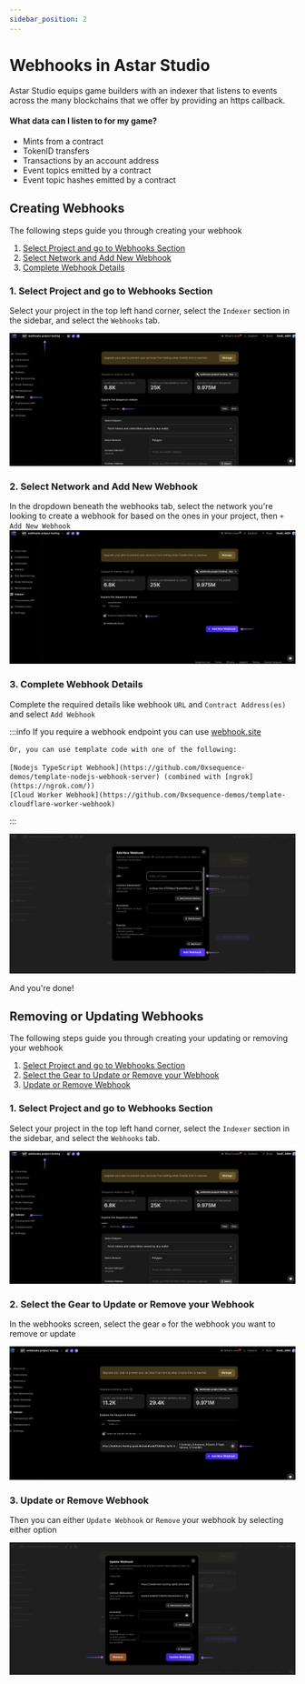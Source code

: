 ```yaml
---
sidebar_position: 2
---
```


# Webhooks in Astar Studio

Astar Studio equips game builders with an indexer that listens to events across the many blockchains that we offer by providing an https callback.

#### What data can I listen to for my game?
- Mints from a contract
- TokenID transfers
- Transactions by an account address
- Event topics emitted by a contract
- Event topic hashes emitted by a contract

## Creating Webhooks

The following steps guide you through creating your webhook

1. [Select Project and go to Webhooks Section](./no_code_webhooks.md#select-project-and-go-to-webhooks-section)
2. [Select Network and Add New Webhook](./no_code_webhooks.md#select-network-and-add-new-webhook)
3. [Complete Webhook Details](./no_code_webhooks.md#complete-webhook-details)

### 1. Select Project and go to Webhooks Section

Select your project in the top left hand corner, select the `Indexer` section in the sidebar, and select the `Webhooks` tab.

![indexer webhooks select](img/studio_indexer_webhooks_select.png)
 
### 2. Select Network and Add New Webhook

In the dropdown beneath the webhooks tab, select the network you're looking to create a webhook for based on the ones in your project, then `+ Add New Webhook`
![indexer webhooks add new webhook](img/studio_indexer_webhooks_add_new_webhook.png)
 
### 3. Complete Webhook Details
Complete the required details like webhook `URL` and `Contract Address(es)` and select `Add Webhook`

:::info
    If you require a webhook endpoint you can use [webhook.site](https://webhook.site/)
    
    Or, you can use template code with one of the following:

    [Nodejs TypeScript Webhook](https://github.com/0xsequence-demos/template-nodejs-webhook-server) (combined with [ngrok](https://ngrok.com/))
    [Cloud Worker Webhook](https://github.com/0xsequence-demos/template-cloudflare-worker-webhook)
:::

![add a webhook with details](img/studio_indexer_webhooks_add_webhook.png)

And you're done!

## Removing or Updating Webhooks

The following steps guide you through creating your updating or removing your webhook

1. [Select Project and go to Webhooks Section](./no_code_webhooks.md#1-select-project-and-go-to-webhooks-section)
2. [Select the Gear to Update or Remove your Webhook](./no_code_webhooks.md#2-select-the-gear-to-update-or-remove-your-webhook)
3. [Update or Remove Webhook](./no_code_webhooks.md#3-update-or-remove-webhook)

### 1. Select Project and go to Webhooks Section

Select your project in the top left hand corner, select the `Indexer` section in the sidebar, and select the `Webhooks` tab.

![indexer webhooks select](img/studio_indexer_webhooks_select.png)

### 2. Select the Gear to Update or Remove your Webhook
In the webhooks screen, select the gear `⚙` for the webhook you want to remove or update

![click update webhook](img/studio_indexer_webhook_select.png)

### 3. Update or Remove Webhook

Then you can either `Update Webhook` or `Remove` your webhook by selecting either option

![update or remove](img/studio_indexer_webhooks_update_or_remove.png)